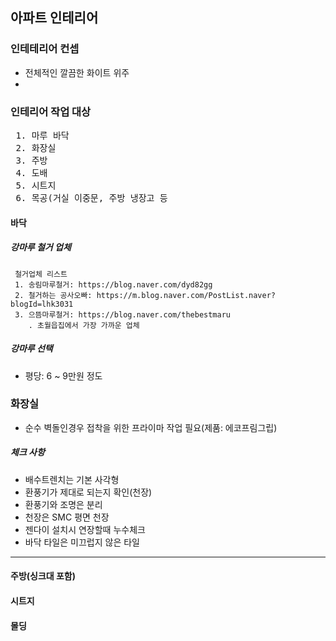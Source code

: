 ## 아파트 인테리어
### 인테테리어 컨셉
* 전체적인 깔끔한 화이트 위주
* 

### 인테리어 작업 대상
<PRE>
 1. 마루 바닥
 2. 화장실
 3. 주방
 4. 도배
 5. 시트지
 6. 목공(거실 이중문, 주방 냉장고 등
</PRE>

#### 바닥
##### 강마루 철거 업체
```
 철거업체 리스트
 1. 송림마루철거: https://blog.naver.com/dyd82gg
 2. 철거하는 공사오빠: https://m.blog.naver.com/PostList.naver?blogId=lhk3031
 3. 으뜸마루철거: https://blog.naver.com/thebestmaru
    . 초월읍집에서 가장 가까운 업체
```

##### 강마루 선택
* 평당: 6 ~ 9만원 정도

### 화장실
* 순수 벽돌인경우 접착을 위한 프라이마 작업 필요(제품: 에코프림그립)


##### 체크 사항
* 배수트렌치는 기본 사각형
* 환풍기가 제대로 되는지 확인(천장)
* 환풍기와 조명은 분리
* 천장은 SMC 평면 천장
* 젠다이 설치시 연장할때 누수체크
* 바닥 타일은 미끄럽지 않은 타일

---------------

#### 주방(싱크대 포함)

#### 시트지

#### 몰딩
